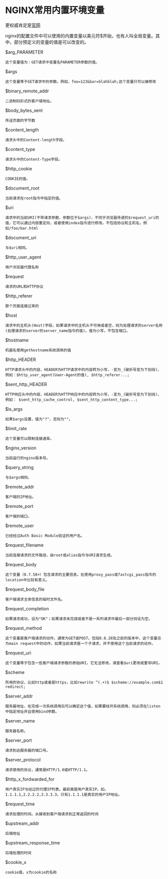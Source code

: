 # NGINX常用内置环境变量

更权威肯定是[官网](http://nginx.org/en/docs/varindex.html)

nginx的配置文件中可以使用的内置变量以美元符$开始，也有人叫全局变量。其中，部分预定义的变量的值是可以改变的。

$arg_PARAMETER

    这个变量值为：GET请求中变量名PARAMETER参数的值。

$args

    这个变量等于GET请求中的参数。例如，foo=123&bar=blahblah;这个变量只可以被修改
$binary_remote_addr

    二进制码形式的客户端地址。
$body_bytes_sent

    传送页面的字节数
$content_length

    请求头中的Content-length字段。
$content_type

    请求头中的Content-Type字段。
$http_cookie

    COOKIE的值。
$document_root

    当前请求在root指令中指定的值。
$uri

    请求中的当前URI(不带请求参数，参数位于$args)，不同于浏览器传递的$request_uri的值，它可以通过内部重定向，或者使用index指令进行修改。不包括协议和主机名，例如/foo/bar.html

$document_uri

    与$uri相同。
$http_user_agent

    用户浏览器代理名称
$request

    请求的URL和HTTP协议
$http_referer

    那个页面连接过来的
$host

    请求中的主机头(Host)字段，如果请求中的主机头不可用或者空，则为处理请求的server名称(处理请求的server的server_name指令的值)。值为小写，不包含端口。
$hostname

    机器名使用gethostname系统调用的值
$http_HEADER

    HTTP请求头中的内容，HEADER为HTTP请求中的内容转为小写，-变为_(破折号变为下划线)，例如：$http_user_agent(Uaer-Agent的值), $http_referer...;
$sent_http_HEADER

    HTTP响应头中的内容，HEADER为HTTP响应中的内容转为小写，-变为_(破折号变为下划线)，例如： $sent_http_cache_control, $sent_http_content_type...;
$is_args

    如果$args设置，值为"?"，否则为""。
$limit_rate

    这个变量可以限制连接速率。
$nginx_version

    当前运行的nginx版本号。
$query_string

    与$args相同。
$remote_addr

    客户端的IP地址。
$remote_port

    客户端的端口。
$remote_user

    已经经过Auth Basic Module验证的用户名。
$request_filename

    当前连接请求的文件路径，由root或alias指令与URI请求生成。
$request_body

    这个变量（0.7.58+）包含请求的主要信息。在使用proxy_pass或fastcgi_pass指令的location中比较有意义。
$request_body_file

    客户端请求主体信息的临时文件名。
$request_completion

    如果请求成功，设为"OK"；如果请求未完成或者不是一系列请求中最后一部分则设为空。
$request_method

    这个变量是客户端请求的动作，通常为GET或POST。包括0.8.20及之前的版本中，这个变量总为main request中的动作，如果当前请求是一个子请求，并不使用这个当前请求的动作。
$request_uri

    这个变量等于包含一些客户端请求参数的原始URI，它无法修改，请查看$uri更改或重写URI。
$scheme

    所用的协议，比如http或者是https，比如rewrite ^(.+)$ $scheme://example.com$1 redirect;
$server_addr

    服务器地址，在完成一次系统调用后可以确定这个值，如果要绕开系统调用，则必须在listen中指定地址并且使用bind参数。
$server_name

    服务器名称。
$server_port

    请求到达服务器的端口号。
$server_protocol

    请求使用的协议，通常是HTTP/1.0或HTTP/1.1。

$http_x_fordwarded_for

    用户真实IP与经过的代理IP列表。最前面是用户真实IP。如。1.1.1.1,2.2.2.2,3.3.3.3。只有1.1.1.1是真实的用户IP地址。
$request_time

    请求处理的时间。从接收到客户端请求到正常返回的时间
$upstream_addr

    后端地址
$upstream_response_time

    后端处理的时间
$cookie_x

    cookie值，x为cookie的名称